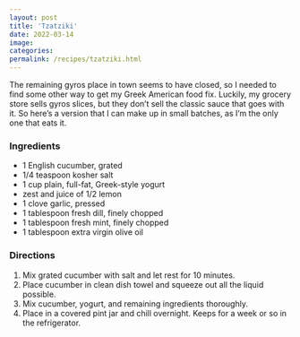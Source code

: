```yaml
---
layout: post
title: 'Tzatziki'
date: 2022-03-14
image:
categories:
permalink: /recipes/tzatziki.html
---
```


The remaining gyros place in town seems to have closed, so I needed to find some other way to get my Greek American food fix. Luckily, my grocery store sells gyros slices, but they don’t sell the classic sauce that goes with it. So here’s a version that I can make up in small batches, as I’m the only one that eats it.

### Ingredients

- 1 English cucumber, grated
- 1/4 teaspoon kosher salt
- 1 cup plain, full-fat, Greek-style yogurt
- zest and juice of 1/2 lemon
- 1 clove garlic, pressed
- 1 tablespoon fresh dill, finely chopped
- 1 tablespoon fresh mint, finely chopped
- 1 tablespoon extra virgin olive oil

### Directions

1. Mix grated cucumber with salt and let rest for 10 minutes.
2. Place cucumber in clean dish towel and squeeze out all the liquid possible.
3. Mix cucumber, yogurt, and remaining ingredients thoroughly.
4. Place in a covered pint jar and chill overnight. Keeps for a week or so in the refrigerator.
